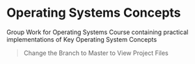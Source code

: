 # Operating Systems Concepts
Group Work for Operating Systems Course containing practical implementations of Key Operating System Concepts

> Change the Branch to Master to View Project Files
